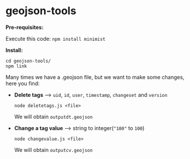 # geojson-tools

**Pre-requisites:**

Execute this code: `npm install minimist`

**Install:**


```git clone git@github.com:piligab/geojson-tools.git
cd geojson-tools/
npm link
```


Many times we have a .geojson file, but we want to make some changes, here you find:

- **Delete tags**  --> `uid`, `id`, `user`, `timestamp`, `changeset` and `version`

  `node deletetags.js <file>`

  We will obtain `outputdt.geojson`	

- **Change a tag value** --> string to integer(`"100"` to `100`)

  `node changevalue.js <file>`

  We will obtain `outputcv.geojson`	


